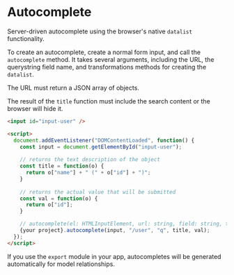 # Autocomplete

Server-driven autocomplete using the browser's native `datalist` functionality.

To create an autocomplete, create a normal form input, and call the `autocomplete` method. 
It takes several arguments, including the URL, the querystring field name, and transformations methods for creating the `datalist`.

The URL must return a JSON array of objects.

The result of the `title` function must include the search content or the browser will hide it.

```html
<input id="input-user" />

<script>
  document.addEventListener("DOMContentLoaded", function() {
    const input = document.getElementById("input-user");
    
    // returns the text description of the object
    const title = function(o) {
      return o["name"] + " (" + o["id"] + ")";
    }
    
    // returns the actual value that will be submitted
    const val = function(o) {
      return o["id"];
    }

    // autocomplete(el: HTMLInputElement, url: string, field: string, title: (x: any) => string, val: (x: any) => string)
    {your project}.autocomplete(input, "/user", "q", title, val);
  });
</script>
```

If you use the `export` module in your app, autocompletes will be generated automatically for model relationships.  
